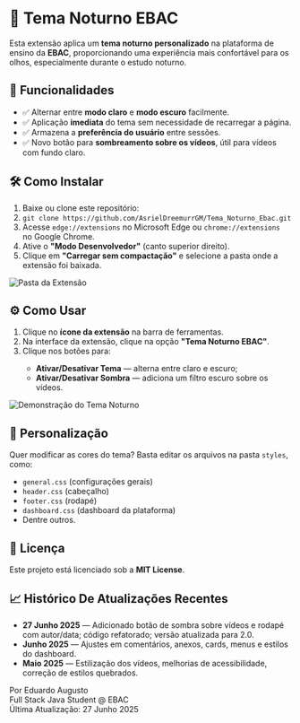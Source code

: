 <h1>🌙 Tema Noturno EBAC</h1>
<p>
    Esta extensão aplica um <strong>tema noturno personalizado</strong> na plataforma de ensino da <strong>EBAC</strong>, proporcionando uma experiência mais confortável para os olhos, especialmente durante o estudo noturno.
</p>
<h2>🚀 Funcionalidades</h2>
<ul>
    <li>✅ Alternar entre <strong>modo claro</strong> e <strong>modo escuro</strong> facilmente.</li>
    <li>✅ Aplicação <strong>imediata</strong> do tema sem necessidade de recarregar a página.</li>
    <li>✅ Armazena a <strong>preferência do usuário</strong> entre sessões.</li>
    <li>✅ Novo botão para <strong>sombreamento sobre os vídeos</strong>, útil para vídeos com fundo claro.</li>
</ul>
<h2>🛠️ Como Instalar</h2>
<ol>
    <li>Baixe ou clone este repositório:</li>
    <li><code>git clone https://github.com/AsrielDreemurrGM/Tema_Noturno_Ebac.git</code></li>
    <li>Acesse <code>edge://extensions</code> no Microsoft Edge ou <code>chrome://extensions</code> no Google Chrome.</li>
    <li>Ative o <strong>"Modo Desenvolvedor"</strong> (canto superior direito).</li>
    <li>Clique em <strong>"Carregar sem compactação"</strong> e selecione a pasta onde a extensão foi baixada.</li>
</ol>
<img title="Pasta da Extensão" alt="Pasta da Extensão" src="https://servidor-host-imagens.vercel.app/extension-folder.png">
<h2>⚙️ Como Usar</h2>
<ol>
    <li>Clique no <strong>ícone da extensão</strong> na barra de ferramentas.</li>
    <li>Na interface da extensão, clique na opção <strong>"Tema Noturno EBAC"</strong>.</li>
    <li>Clique nos botões para:</li>
    <ul>
        <li><strong>Ativar/Desativar Tema</strong> — alterna entre claro e escuro;</li>
        <li><strong>Ativar/Desativar Sombra</strong> — adiciona um filtro escuro sobre os vídeos.</li>
    </ul>
</ol>
<img title="Demonstração do Tema Noturno" alt="Demonstração do Tema Noturno" src="https://servidor-host-imagens.vercel.app/Exemplo-Extensao.gif">
<h2>🎨 Personalização</h2>
<p>
    Quer modificar as cores do tema? Basta editar os arquivos na pasta <code>styles</code>, como:
</p>
<ul>
    <li><code>general.css</code> (configurações gerais)</li>
    <li><code>header.css</code> (cabeçalho)</li>
    <li><code>footer.css</code> (rodapé)</li>
    <li><code>dashboard.css</code> (dashboard da plataforma)</li>
    <li>Dentre outros.</li>
</ul>
<h2>📜 Licença</h2>
<p>Este projeto está licenciado sob a <strong>MIT License</strong>.</p>
<h2>📈 Histórico De Atualizações Recentes</h2>
<ul>
    <li><strong>27 Junho 2025</strong> — Adicionado botão de sombra sobre vídeos e rodapé com autor/data; código refatorado; versão atualizada para 2.0.</li>
    <li><strong>Junho 2025</strong> — Ajustes em comentários, anexos, cards, menus e estilos do dashboard.</li>
    <li><strong>Maio 2025</strong> — Estilização dos vídeos, melhorias de acessibilidade, correção de estilos quebrados.</li>
</ul>
<footer>
    <p>
        Por Eduardo Augusto<br>
        Full Stack Java Student @ EBAC<br>
        Última Atualização: 27 Junho 2025
    </p>
</footer>
